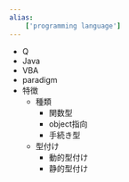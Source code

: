 ```yaml
---
alias:
    ['programming language']
---
```

- Q
- Java
- VBA
- paradigm
- 特徴
    - 種類
        - 関数型
        - object指向
        - 手続き型
    - 型付け
        - 動的型付け
        - 静的型付け